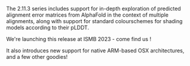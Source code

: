 The 2.11.3 series includes support for in-depth exploration of predicted alignment error matrices from AlphaFold in the context of multiple alignments, along with support for standard colourschemes for shading models according to their pLDDT.

We're launching this release at ISMB 2023 - come find us !

It also introduces new support for native ARM-based OSX architectures, and a few other goodies!


